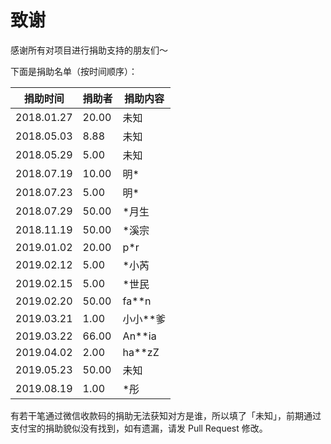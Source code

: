 # 致谢

感谢所有对项目进行捐助支持的朋友们～

下面是捐助名单（按时间顺序）：

| 捐助时间 | 捐助者 | 捐助内容 |
| --------- | ------- | ------------ |
|2018.01.27 |  20.00  |     未知     |
|2018.05.03 |  8.88   |     未知     |
|2018.05.29 |  5.00   |     未知     |
|2018.07.19 |  10.00  |     明\*     |
|2018.07.23 |  5.00   |     明\*     |
|2018.07.29 |  50.00  |   \*月生     |
|2018.11.19 |  50.00  |   \*溪宗     |
|2019.01.02 |  20.00  |     p\*r     |
|2019.02.12 |  5.00   |   \*小芮     |
|2019.02.15 |  5.00   |   \*世民     |
|2019.02.20 |  50.00  |   fa\*\*n    |
|2019.03.21 |  1.00   |  小小\*\*爹  |
|2019.03.22 |  66.00  |   An\*\*ia   |
|2019.04.02 |  2.00   |   ha\*\*zZ   |
|2019.05.23 |  50.00  |     未知     |
|2019.08.19 |  1.00   |     \*彤     |

有若干笔通过微信收款码的捐助无法获知对方是谁，所以填了「未知」，前期通过支付宝的捐助貌似没有找到，如有遗漏，请发 Pull Request 修改。
